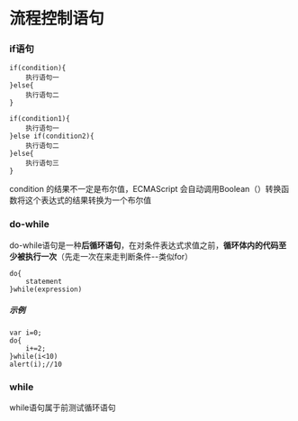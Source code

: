 # 流程控制语句

### if语句

````
if(condition){
	执行语句一
}else{
	执行语句二
}
````

````
if(condition1){
	执行语句一
}else if(condition2){
	执行语句二
}else{
	执行语句三
}
````



condition 的结果不一定是布尔值，ECMAScript 会自动调用Boolean（）转换函数将这个表达式的结果转换为一个布尔值

### do-while

do-while语句是一种**后循环语句**，在对条件表达式求值之前，**循环体内的代码至少被执行一次**（先走一次在来走判断条件--类似for）

````
do{
	statement
}while(expression)
````

##### 示例

````
var i=0;
do{
	i+=2;
}while(i<10)
alert(i);//10
````

### while

while语句属于前测试循环语句







 








